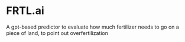 # FRTL.ai
A gpt-based predictor to evaluate how much fertilizer needs to go on a piece of land, to point out overfertilization
